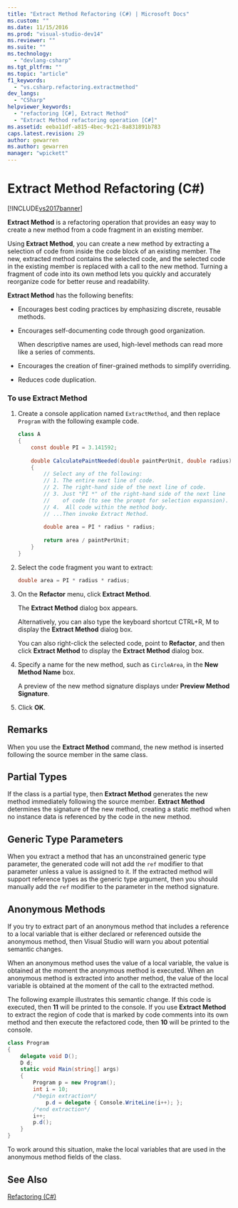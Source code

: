 ```yaml
---
title: "Extract Method Refactoring (C#) | Microsoft Docs"
ms.custom: ""
ms.date: 11/15/2016
ms.prod: "visual-studio-dev14"
ms.reviewer: ""
ms.suite: ""
ms.technology: 
  - "devlang-csharp"
ms.tgt_pltfrm: ""
ms.topic: "article"
f1_keywords: 
  - "vs.csharp.refactoring.extractmethod"
dev_langs: 
  - "CSharp"
helpviewer_keywords: 
  - "refactoring [C#], Extract Method"
  - "Extract Method refactoring operation [C#]"
ms.assetid: eeba11df-a815-4bec-9c21-8a831891b783
caps.latest.revision: 29
author: gewarren
ms.author: gewarren
manager: "wpickett"
---
```

# Extract Method Refactoring (C#)
[!INCLUDE[vs2017banner](../includes/vs2017banner.md)]

**Extract Method** is a refactoring operation that provides an easy way to create a new method from a code fragment in an existing member.  
  
 Using **Extract Method**, you can create a new method by extracting a selection of code from inside the code block of an existing member. The new, extracted method contains the selected code, and the selected code in the existing member is replaced with a call to the new method. Turning a fragment of code into its own method lets you quickly and accurately reorganize code for better reuse and readability.  
  
 **Extract Method** has the following benefits:  
  
-   Encourages best coding practices by emphasizing discrete, reusable methods.  
  
-   Encourages self-documenting code through good organization.  
  
     When descriptive names are used, high-level methods can read more like a series of comments.  
  
-   Encourages the creation of finer-grained methods to simplify overriding.  
  
-   Reduces code duplication.  
  
### To use Extract Method  
  
1.  Create a console application named `ExtractMethod`, and then replace `Program` with the following example code.  
  
    ```csharp  
    class A  
    {  
        const double PI = 3.141592;  
  
        double CalculatePaintNeeded(double paintPerUnit, double radius)  
        {  
            // Select any of the following:  
            // 1. The entire next line of code.  
            // 2. The right-hand side of the next line of code.  
            // 3. Just "PI *" of the right-hand side of the next line  
            //    of code (to see the prompt for selection expansion).  
            // 4.  All code within the method body.  
            // ...Then invoke Extract Method.  
  
            double area = PI * radius * radius;  
  
            return area / paintPerUnit;  
        }  
    }  
    ```  
  
2.  Select the code fragment you want to extract:  
  
    ```csharp  
    double area = PI * radius * radius;  
    ```  
  
3.  On the **Refactor** menu, click **Extract Method**.  
  
     The **Extract Method** dialog box appears.  
  
     Alternatively, you can also type the keyboard shortcut CTRL+R, M to display the **Extract Method** dialog box.  
  
     You can also right-click the selected code, point to **Refactor**, and then click **Extract Method** to display the **Extract Method** dialog box.  
  
4.  Specify a name for the new method, such as `CircleArea`, in the **New Method Name** box.  
  
     A preview of the new method signature displays under **Preview Method Signature**.  
  
5.  Click **OK**.  
  
## Remarks  
 When you use the **Extract Method** command, the new method is inserted following the source member in the same class.  
  
## Partial Types  
 If the class is a partial type, then **Extract Method** generates the new method immediately following the source member. **Extract Method** determines the signature of the new method, creating a static method when no instance data is referenced by the code in the new method.  
  
## Generic Type Parameters  
 When you extract a method that has an unconstrained generic type parameter, the generated code will not add the `ref` modifier to that parameter unless a value is assigned to it. If the extracted method will support reference types as the generic type argument, then you should manually add the `ref` modifier to the parameter in the method signature.  
  
## Anonymous Methods  
 If you try to extract part of an anonymous method that includes a reference to a local variable that is either declared or referenced outside the anonymous method, then Visual Studio will warn you about potential semantic changes.  
  
 When an anonymous method uses the value of a local variable, the value is obtained at the moment the anonymous method is executed. When an anonymous method is extracted into another method, the value of the local variable is obtained at the moment of the call to the extracted method.  
  
 The following example illustrates this semantic change. If this code is executed, then **11** will be printed to the console. If you use **Extract Method** to extract the region of code that is marked by code comments into its own method and then execute the refactored code, then **10** will be printed to the console.  
  
```csharp  
class Program  
{  
    delegate void D();  
    D d;  
    static void Main(string[] args)  
    {  
        Program p = new Program();  
        int i = 10;  
        /*begin extraction*/  
            p.d = delegate { Console.WriteLine(i++); };  
        /*end extraction*/  
        i++;  
        p.d();  
    }  
}  
```  
  
 To work around this situation, make the local variables that are used in the anonymous method fields of the class.  
  
## See Also  
 [Refactoring (C#)](../csharp-ide/refactoring-csharp.md)